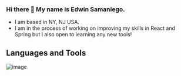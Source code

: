 ### Hi there 👋 My name is Edwin Samaniego.

<!--
**EdwinS27/EdwinS27** is a ✨ _special_ ✨ repository because its `README.md` (this file) appears on your GitHub profile.

Here are some ideas to get you started:

- 🔭 I’m currently working on ...
- 🌱 I’m currently learning ...
- 👯 I’m looking to collaborate on ...
- 🤔 I’m looking for help with ...
- 💬 Ask me about ...
- 📫 How to reach me: ...
- 😄 Pronouns: ...
- ⚡ Fun fact: ...
-->

- I am based in NY, NJ USA.
- I am in the process of working on improving my skills in React and Spring but I also open to learning any new tools!

## Languages and Tools
![image](https://user-images.githubusercontent.com/53633663/164733972-e3b76c33-cf62-422e-8b30-e5a0301df55a.png)
